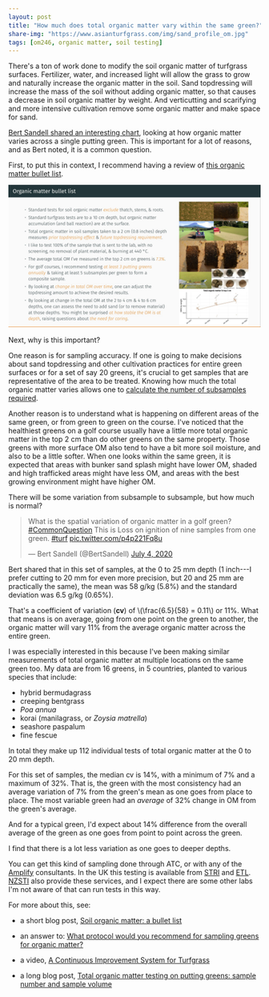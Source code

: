 ```yaml
---
layout: post
title: "How much does total organic matter vary within the same green?"
share-img: "https://www.asianturfgrass.com/img/sand_profile_om.jpg"
tags: [om246, organic matter, soil testing]
---
```


There's a ton of work done to modify the soil organic matter of turfgrass surfaces. Fertilizer, water, and increased light will allow the grass to grow and naturally increase the organic matter in the soil. Sand topdressing will increase the mass of the soil without adding organic matter, so that causes a decrease in soil organic matter by weight. And verticutting and scarifying and more intensive cultivation remove some organic matter and make space for sand.

[Bert Sandell shared an interesting chart](https://twitter.com/BertSandell/status/1279330051180441601?s=20), looking at how organic matter varies across a single putting green. This is important for a lot of reasons, and as Bert noted, it is a common question.

First, to put this in context, I recommend having a review of [this organic matter bullet list](https://www.asianturfgrass.com/2020-02-17-soil-organic-matter-bullet-list/).

![om bullet list image](/img/om_bullet.jpg)

Next, why is this important? 

One reason is for sampling accuracy. If one is going to make decisions about sand topdressing and other cultivation practices for entire green surfaces or for a set of say 20 greens, it's crucial to get samples that are representative of the area to be treated. Knowing how much the total organic matter varies allows one to [calculate the number of subsamples required](https://www.asianturfgrass.com/2019-07-29-total-organic-matter-testing-sample-size/).

Another reason is to understand what is happening on different areas of the same green, or from green to green on the course. I've noticed that the healthiest greens on a golf course usually have a little more total organic matter in the top 2 cm than do other greens on the same property. Those greens with more surface OM also tend to have a bit more soil moisture, and also to be a little softer. When one looks within the same green, it is expected that areas with bunker sand splash might have lower OM, shaded and high trafficked areas might have less OM, and areas with the best growing environment might have higher OM.

There will be some variation from subsample to subsample, but how much is normal? 

<blockquote class="twitter-tweet"><p lang="en" dir="ltr">What is the spatial variation of organic matter in a golf green? <a href="https://twitter.com/hashtag/CommonQuestion?src=hash&amp;ref_src=twsrc%5Etfw">#CommonQuestion</a> This is Loss on ignition of nine samples from one green. <a href="https://twitter.com/hashtag/turf?src=hash&amp;ref_src=twsrc%5Etfw">#turf</a> <a href="https://t.co/p4p221Fq8u">pic.twitter.com/p4p221Fq8u</a></p>&mdash; Bert Sandell (@BertSandell) <a href="https://twitter.com/BertSandell/status/1279330051180441601?ref_src=twsrc%5Etfw">July 4, 2020</a></blockquote> <script async src="https://platform.twitter.com/widgets.js" charset="utf-8"></script> 

Bert shared that in this set of samples, at the 0 to 25 mm depth (1 inch---I prefer cutting to 20 mm for even more precision, but 20 and 25 mm are practically the same), the mean was 58 g/kg (5.8%) and the standard deviation was 6.5 g/kg (0.65%). 

That's a coefficient of variation (**cv**) of \\(\frac{6.5}{58} = 0.11\\) or 11%. What that means is on average, going from one point on the green to another, the organic matter will vary 11% from the average organic matter across the entire green.

I was especially interested in this because I've been making similar measurements of total organic matter at multiple locations on the same green too. My data are from 16 greens, in 5 countries, planted to various species that include:

* hybrid bermudagrass
* creeping bentgrass
* *Poa annua*
* korai (manilagrass, or *Zoysia matrella*)
* seashore paspalum
* fine fescue

In total they make up 112 individual tests of total organic matter at the 0 to 20 mm depth.

For this set of samples, the median cv is 14%, with a minimum of 7% and a maximum of 32%. That is, the green with the most consistency had an average variation of 7% from the green's mean as one goes from place to place. The most variable green had an *average* of 32% change in OM from the green's average.

And for a typical green, I'd expect about 14% difference from the overall average of the green as one goes from point to point across the green.

I find that there is a lot less variation as one goes to deeper depths. 

You can get this kind of sampling done through ATC, or with any of the [Amplify](https://www.amplifytogether.com/) consultants. In the UK this testing is available from [STRI](https://strigroup.com/) and [ETL](https://www.etl-ltd.com/european-turfgrass-laboratories/sports-turf-material-testing/organic-matter-testing-part-one/). [NZSTI](https://www.nzsti.org.nz/) also provide these services, and I expect there are some other labs I'm not aware of that can run tests in this way.

For more about this, see:

* a short blog post, [Soil organic matter: a bullet list](https://www.asianturfgrass.com/2020-02-17-soil-organic-matter-bullet-list/)

* an answer to: [What protocol would you recommend for sampling greens for organic matter?](https://www.asianturfgrass.com/2020-05-13-putting-green-organic-matter-by-depth/)

* a video, [A Continuous Improvement System for Turfgrass](https://vimeo.com/375475148)

* a long blog post, [Total organic matter testing on putting greens: sample number and sample volume](https://www.asianturfgrass.com/2019-07-29-total-organic-matter-testing-sample-size/)



 

